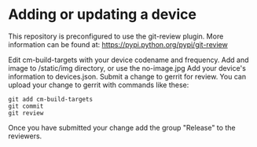 # Adding or updating a device

This repository is preconfigured to use the git-review plugin. More information can be found at:
https://pypi.python.org/pypi/git-review

Edit cm-build-targets with your device codename and frequency. 
Add and image to /static/img directory, or use the no-image.jpg
Add your device's information to devices.json. 
Submit a change to gerrit for review.
You can upload your change to gerrit with commands like these:

    git add cm-build-targets
    git commit
    git review

Once you have submitted your change add the group "Release" to the reviewers.
